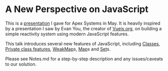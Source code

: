 # A New Perspective on JavaScript

This is a [presentation](https://www.apexsystems.com/event/toolbox-talk/new-perspective-javascript) I gave for Apex Systems in May.
It is heavily inspired by a presentation I saw by Evan You, the creator of [Vuejs.org](https://vuejs.org/), on building a simple reactivity system using modern JavaScript features.

This talk introduces several new features of JavaScript, including [Classes](https://developer.mozilla.org/en-US/docs/Web/JavaScript/Reference/Classes), [Private class features](https://developer.mozilla.org/en-US/docs/Web/JavaScript/Reference/Classes/Private_class_fields), [WeakMap](https://developer.mozilla.org/en-US/docs/Web/JavaScript/Reference/Global_Objects/WeakMap)s, [Map](https://developer.mozilla.org/en-US/docs/Web/JavaScript/Reference/Global_Objects/Map)s and [Set](https://developer.mozilla.org/en-US/docs/Web/JavaScript/Reference/Global_Objects/Set)s.

Please see Notes.md for a step-by-step description and any issues/caveats to our solution.
